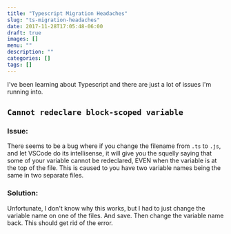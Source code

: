```yaml
---
title: "Typescript Migration Headaches"
slug: "ts-migration-headaches"
date: 2017-11-28T17:05:48-06:00
draft: true
images: []
menu: ""
description: ""
categories: []
tags: []
---
```


I've been learning about Typescript and there are just a lot of issues I'm running into.

## `Cannot redeclare block-scoped variable`

### Issue:

There seems to be a bug where if you change the filename from `.ts` to `.js`, and let VSCode do its intellisense, it will give you the squelly saying that some of your variable cannot be redeclared, EVEN when the variable is at the top of the file. This is caused to you have two variable names being the same in two separate files.

### Solution:

Unfortunate, I don't know why this works, but I had to just change the variable name on one of the files. And save. Then change the variable name back. This should get rid of the error.
